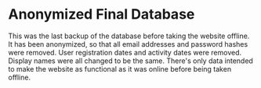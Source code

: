 # Anonymized Final Database

This was the last backup of the database before taking the website offline. It has been anonymized, so that all email addresses and password hashes were removed. User registration dates and activity dates were removed. Display names were all changed to be the same. There's only data intended to make the website as functional as it was online before being taken offline. 
